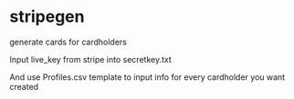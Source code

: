 # stripegen
generate cards for cardholders

Input live_key from stripe into secretkey.txt

And use Profiles.csv template to input info for every cardholder you want created
